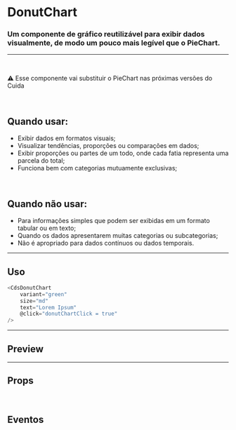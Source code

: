 # DonutChart

### Um componente de gráfico reutilizável para exibir dados visualmente, de modo um pouco mais legível que o PieChart.
---
<br />

⚠️ Esse componente vai substituir o PieChart nas próximas versões do Cuida

<br />

## Quando usar:
- Exibir dados em formatos visuais;
- Visualizar tendências, proporções ou comparações em dados;
- Exibir proporções ou partes de um todo, onde cada fatia representa uma parcela do total;
- Funciona bem com categorias mutuamente exclusivas;

<br />

## Quando não usar:
- Para informações simples que podem ser exibidas em um formato tabular ou em texto;
- Quando os dados apresentarem muitas categorias ou subcategorias;
- Não é apropriado para dados contínuos ou dados temporais.

---

## Uso

```js
<CdsDonutChart
	variant="green"
	size="md"
	text="Lorem Ipsum"
	@click="donutChartClick = true"
/>
```

---

## Preview

<PreviewBuilder
	:args
	:component="CdsDonutChart"
	:events="cdsDonutChartEvents"
  :labels
  :data
  variant="green"
/>

---

## Props

<APITable
	name="DonutChart"
	section="props"
/>
<br />

## Eventos

<APITable
	name="DonutChart"
	section="events"
/>
<br />


<script setup>
import { ref } from 'vue';
const args = ref({});
import CdsDonutChart from '@/components/DonutChart.vue';

const cdsDonutChartEvents = [
	'chart-click'
];

const labels = ref(['Janeiro','Fevereiro','Março', 'Abril', 'Maio'])
const data = ref([
  {
    name: 'Ecocardiograma',
    datasets: [
      {
        label: 'Exames realizados',
        data: [120, 220, 180, 20, 150],
      },
    ]
  },
]);
</script>
